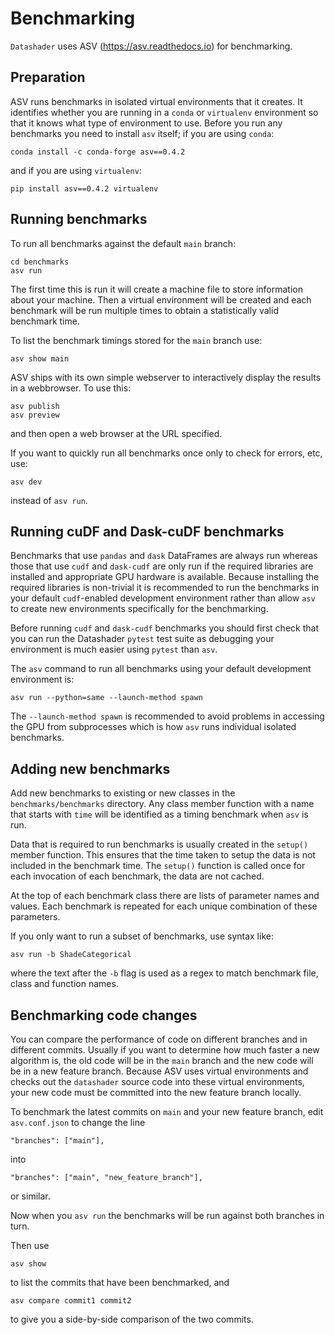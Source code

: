 Benchmarking
============

`Datashader` uses ASV (https://asv.readthedocs.io) for benchmarking.

Preparation
-----------

ASV runs benchmarks in isolated virtual environments that it creates. It identifies whether you are running in a `conda` or `virtualenv` environment so that it knows what type of environment to use. Before you run any benchmarks you need to install `asv` itself; if you are using `conda`:
```
conda install -c conda-forge asv==0.4.2
```

and if you are using `virtualenv`:
```
pip install asv==0.4.2 virtualenv
```

Running benchmarks
------------------

To run all benchmarks against the default `main` branch:
```
cd benchmarks
asv run
```

The first time this is run it will create a machine file to store information about your machine. Then a virtual environment will be created and each benchmark will be run multiple times to obtain a statistically valid benchmark time.

To list the benchmark timings stored for the `main` branch use:
```
asv show main
```

ASV ships with its own simple webserver to interactively display the results in a webbrowser. To use this:
```
asv publish
asv preview
```
and then open a web browser at the URL specified.

If you want to quickly run all benchmarks once only to check for errors, etc, use:
```
asv dev
```
instead of `asv run`.


Running cuDF and Dask-cuDF benchmarks
-------------------------------------

Benchmarks that use `pandas` and `dask` DataFrames are always run whereas those that use `cudf` and `dask-cudf` are only run if the required libraries are installed and appropriate GPU hardware is available. Because installing the required libraries is non-trivial it is recommended to run the benchmarks in your default `cudf`-enabled development environment rather than allow `asv` to create new environments specifically for the benchmarking.

Before running `cudf` and `dask-cudf` benchmarks you should first check that you can run the Datashader `pytest` test suite as debugging your environment is much easier using `pytest` than `asv`.

The `asv` command to run all benchmarks using your default development environment is:
```
asv run --python=same --launch-method spawn
```

The `--launch-method spawn` is recommended to avoid problems in accessing the GPU from subprocesses which is how `asv` runs individual isolated benchmarks.


Adding new benchmarks
---------------------

Add new benchmarks to existing or new classes in the `benchmarks/benchmarks` directory. Any class member function with a name that starts with `time` will be identified as a timing benchmark when `asv` is run.

Data that is required to run benchmarks is usually created in the `setup()` member function. This ensures that the time taken to setup the data is not included in the benchmark time. The `setup()` function is called once for each invocation of each benchmark, the data are not cached.

At the top of each benchmark class there are lists of parameter names and values. Each benchmark is repeated for each unique combination of these parameters.

If you only want to run a subset of benchmarks, use syntax like:
```
asv run -b ShadeCategorical
```
where the text after the `-b` flag is used as a regex to match benchmark file, class and function names.


Benchmarking code changes
-------------------------

You can compare the performance of code on different branches and in different commits. Usually if you want to determine how much faster a new algorithm is, the old code will be in the `main` branch and the new code will be in a new feature branch. Because ASV uses virtual environments and checks out the `datashader` source code into these virtual environments, your new code must be committed into the new feature branch locally.

To benchmark the latest commits on `main` and your new feature branch, edit `asv.conf.json` to change the line
```
"branches": ["main"],
```
into
```
"branches": ["main", "new_feature_branch"],
```
or similar.

Now when you `asv run` the benchmarks will be run against both branches in turn.

Then use
```
asv show
```
to list the commits that have been benchmarked, and
```
asv compare commit1 commit2
```
to give you a side-by-side comparison of the two commits.
